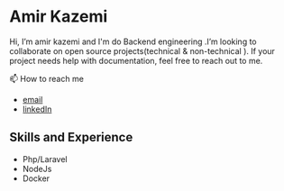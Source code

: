 # Amir Kazemi
 Hi, I’m amir kazemi and I'm do Backend engineering .I’m looking to collaborate on open source projects(technical & non-technical ). If your project needs help with documentation, feel free to reach out to me.
 
 📫 How to reach me 
- [email](amirkazemi196@gmail.com)
- [linkedIn](https://www.linkedin.com/in/amir-kazemi-8925b975/)

## Skills and Experience
- Php/Laravel
- NodeJs
- Docker
        

<!---
amirkx/amirkx is a ✨ special ✨ repository because its `README.md` (this file) appears on your GitHub profile.
You can click the Preview link to take a look at your changes.
--->
